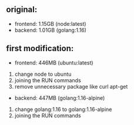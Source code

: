 ## original:
- frontend: 1.15GB (node:latest)
- backend: 1.01GB (golang:1.16)

## first modification:
- frontend: 446MB (ubuntu:latest)
1. change node to ubuntu
2. joining the RUN commands
3. remove unnecessary package like curl apt-get

- backend: 447MB (golang:1.16-alpine)
1. change golang:1.16 to golang:1.16-alpine
2. joining the RUN commands